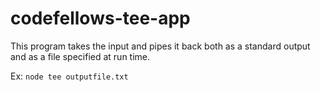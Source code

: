 codefellows-tee-app
===================

This program takes the input and pipes it back both as a standard output and as a file specified at run time.

Ex:
`node tee outputfile.txt`
